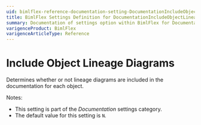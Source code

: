 ```yaml
---
uid: bimlflex-reference-documentation-setting-DocumentationIncludeObjectLineageDiagrams
title: BimlFlex Settings Definition for DocumentationIncludeObjectLineageDiagrams
summary: Documentation of settings option within BimlFlex for DocumentationIncludeObjectLineageDiagrams
varigenceProduct: BimlFlex
varigenceArticleType: Reference
---
```


# Include Object Lineage Diagrams

Determines whether or not lineage diagrams are included in the documentation for each object.

Notes:

* This setting is part of the *Documentation* settings category.
* The default value for this setting is `N`.
